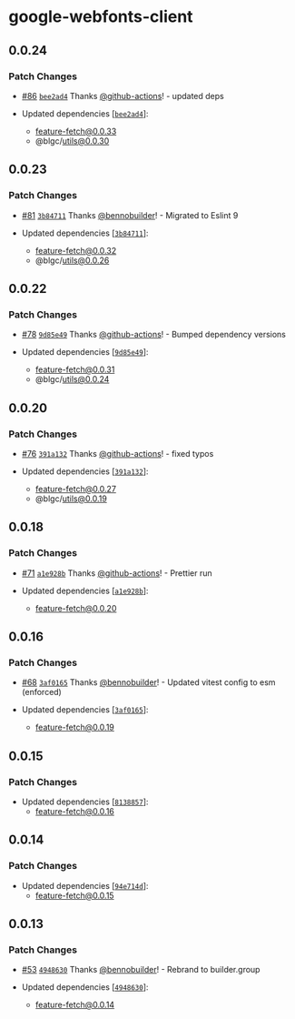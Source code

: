 # google-webfonts-client

## 0.0.24

### Patch Changes

- [#86](https://github.com/builder-group/community/pull/86) [`bee2ad4`](https://github.com/builder-group/community/commit/bee2ad467764493fd8737e8c46bc54d2af1f2cda) Thanks [@github-actions](https://github.com/apps/github-actions)! - updated deps

- Updated dependencies [[`bee2ad4`](https://github.com/builder-group/community/commit/bee2ad467764493fd8737e8c46bc54d2af1f2cda)]:
  - feature-fetch@0.0.33
  - @blgc/utils@0.0.30

## 0.0.23

### Patch Changes

- [#81](https://github.com/builder-group/community/pull/81) [`3b84711`](https://github.com/builder-group/community/commit/3b847116033f6c6d0478cefa109d5f1c26312ed5) Thanks [@bennobuilder](https://github.com/bennobuilder)! - Migrated to Eslint 9

- Updated dependencies [[`3b84711`](https://github.com/builder-group/community/commit/3b847116033f6c6d0478cefa109d5f1c26312ed5)]:
  - feature-fetch@0.0.32
  - @blgc/utils@0.0.26

## 0.0.22

### Patch Changes

- [#78](https://github.com/builder-group/community/pull/78) [`9d85e49`](https://github.com/builder-group/community/commit/9d85e497aac194ad5773f644b374967a45260088) Thanks [@github-actions](https://github.com/apps/github-actions)! - Bumped dependency versions

- Updated dependencies [[`9d85e49`](https://github.com/builder-group/community/commit/9d85e497aac194ad5773f644b374967a45260088)]:
  - feature-fetch@0.0.31
  - @blgc/utils@0.0.24

## 0.0.20

### Patch Changes

- [#76](https://github.com/builder-group/community/pull/76) [`391a132`](https://github.com/builder-group/community/commit/391a1325e99305ed6158beb3af68cd5ea25e495a) Thanks [@github-actions](https://github.com/apps/github-actions)! - fixed typos

- Updated dependencies [[`391a132`](https://github.com/builder-group/community/commit/391a1325e99305ed6158beb3af68cd5ea25e495a)]:
  - feature-fetch@0.0.27
  - @blgc/utils@0.0.19

## 0.0.18

### Patch Changes

- [#71](https://github.com/builder-group/community/pull/71) [`a1e928b`](https://github.com/builder-group/community/commit/a1e928b30a13d0d974e862e8f27e97bf6047e854) Thanks [@github-actions](https://github.com/apps/github-actions)! - Prettier run

- Updated dependencies [[`a1e928b`](https://github.com/builder-group/community/commit/a1e928b30a13d0d974e862e8f27e97bf6047e854)]:
  - feature-fetch@0.0.20

## 0.0.16

### Patch Changes

- [#68](https://github.com/builder-group/community/pull/68) [`3af0165`](https://github.com/builder-group/community/commit/3af0165843a03c051520ae35a15d5d76b874f804) Thanks [@bennobuilder](https://github.com/bennobuilder)! - Updated vitest config to esm (enforced)

- Updated dependencies [[`3af0165`](https://github.com/builder-group/community/commit/3af0165843a03c051520ae35a15d5d76b874f804)]:
  - feature-fetch@0.0.19

## 0.0.15

### Patch Changes

- Updated dependencies [[`8138857`](https://github.com/builder-group/community/commit/8138857cd8a4b1a67153fd33938f9cd559476ec1)]:
  - feature-fetch@0.0.16

## 0.0.14

### Patch Changes

- Updated dependencies [[`94e714d`](https://github.com/builder-group/community/commit/94e714d7fed58b42fa9cd90eaac3c0970c844acc)]:
  - feature-fetch@0.0.15

## 0.0.13

### Patch Changes

- [#53](https://github.com/builder-group/community/pull/53) [`4948630`](https://github.com/builder-group/community/commit/49486304d29e85d9c1f065e0e71bf786e67a23af) Thanks [@bennobuilder](https://github.com/bennobuilder)! - Rebrand to builder.group

- Updated dependencies [[`4948630`](https://github.com/builder-group/community/commit/49486304d29e85d9c1f065e0e71bf786e67a23af)]:
  - feature-fetch@0.0.14

